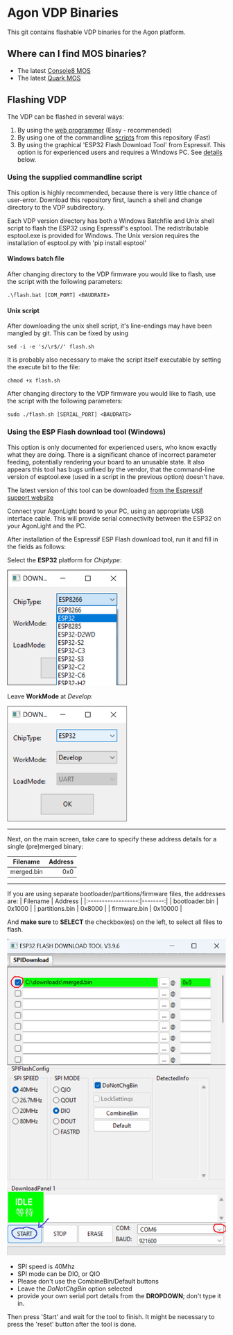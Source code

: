 # Agon VDP Binaries
This git contains flashable VDP binaries for the Agon platform.

## Where can I find MOS binaries?
- The latest [Console8 MOS](https://github.com/AgonConsole8/agon-mos/releases/latest/download/MOS.bin)
- The latest [Quark MOS](https://github.com/breakintoprogram/agon-mos/releases/latest/download/MOS.bin)

## Flashing VDP
The VDP can be flashed in several ways:
1. By using the [web programmer](https://envenomator.github.io/) (Easy - recommended)
2. By using one of the commandline [scripts](#using-the-supplied-commandline-script) from this repository (Fast)
3. By using the graphical 'ESP32 Flash Download Tool' from Espressif. This option is for experienced users and requires a Windows PC. See [details](#using-the-esp-flash-download-tool-windows) below.
### Using the supplied commandline script
This option is highly recommended, because there is very little chance of user-error. Download this repository first, launch a shell and change directory to the VDP subdirectory.

Each VDP version directory has both a Windows Batchfile and Unix shell script to flash the ESP32 using Espressif's esptool. The redistributable esptool.exe is provided for Windows. The Unix version requires the installation of esptool.py with 'pip install esptool'

#### Windows batch file
After changing directory to the VDP firmware you would like to flash, use the script with the following parameters:

    .\flash.bat [COM_PORT] <BAUDRATE>

#### Unix script
After downloading the unix shell script, it's line-endings may have been mangled by git. This can be fixed by using

    sed -i -e 's/\r$//' flash.sh

It is probably also necessary to make the script itself executable by setting the execute bit to the file:

    chmod +x flash.sh

After changing directory to the VDP firmware you would like to flash, use the script with the following parameters:

    sudo ./flash.sh [SERIAL_PORT] <BAUDRATE>


### Using the ESP Flash download tool (Windows)
This option is only documented for experienced users, who know exactly what they are doing. There is a significant chance of incorrect parameter feeding, potentially rendering your board to an unusable state. It also appears this tool has bugs unfixed by the vendor, that the command-line version of esptool.exe (used in a script in the previous option) doesn't have.

The latest version of this tool can be downloaded [from the Espressif support website](https://www.espressif.com/en/support/download/other-tools?keys=&field_type_tid%5B%5D=13)

Connect your AgonLight board to your PC, using an appropriate USB interface cable. This will provide serial connectivity between the ESP32 on your AgonLight and the PC.

After installation of the Espressif ESP Flash download tool, run it and fill in the fields as follows:

Select the **ESP32** platform for *Chiptype*:

![espressif settings1](./media/flash-settings1.png)

Leave **WorkMode** at *Develop*:

![espressif settings2](./media/flash-settings2.png)

---

Next, on the main screen, take care to specify these address details for a single (pre)merged binary:

|      Filename      | Address |
|:------------------:|--------:|
|     merged.bin     |     0x0 |

---

If you are using separate bootloader/partitions/firmware files, the addresses are:
|      Filename      | Address |
|:------------------:|--------:|
| bootloader.bin     |  0x1000 |
| partitions.bin     |  0x8000 |
|   firmware.bin     | 0x10000 |


And **make sure** to **SELECT** the checkbox(es) on the left, to select all files to flash.

![espressif settings2](./media/flash-tool.png)

- SPI speed is 40Mhz
- SPI mode can be DIO, or QIO
- Please don't use the CombineBin/Default buttons
- Leave the *DoNotChgBin* option selected
- provide your own serial port details from the **DROPDOWN**; don't type it in.
 
Then press 'Start' and wait for the tool to finish. It might be necessary to press the 'reset' button after the tool is done.